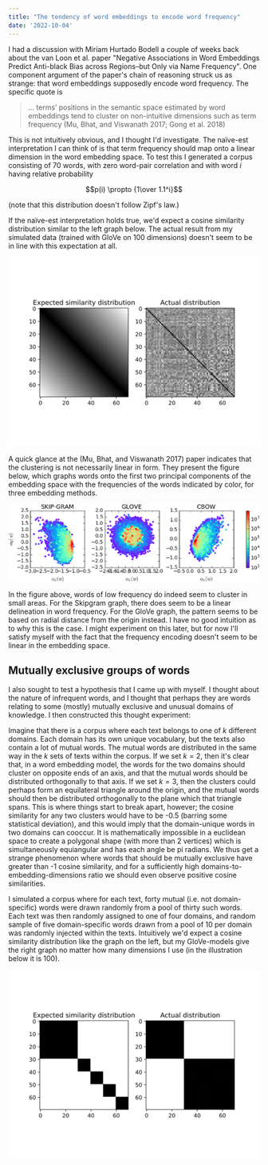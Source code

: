 ```yaml
---
title: "The tendency of word embeddings to encode word frequency"
date: '2022-10-04'
---
```


I had a discussion with Miriam Hurtado Bodell a couple of weeks back about the van Loon et al. paper "Negative Associations in Word Embeddings Predict Anti-black Bias across Regions–but Only via Name Frequency". One component argument of the paper's chain of reasoning struck us as strange: that word embeddings supposedly encode word frequency. The specific quote is

> ... terms’  positions  in  the  semantic  space  estimated  by  word embeddings tend to cluster on non-intuitive dimensions such as  term  frequency  (Mu,  Bhat,  and  Viswanath  2017;  Gong et  al.  2018)

This is not intuitively obvious, and I thought I'd investigate. The naïve-est interpretation I can think of is that term frequency should map onto a linear dimension in the word embedding space. To test this I generated a corpus consisting of 70 words, with zero word-pair correlation and with word *i* having relative probability

$$p(i) \propto {1\over 1.1^i}$$ 

(note that this distribution doesn't follow Zipf's law.)

If the naïve-est interpretation holds true, we'd expect a cosine similarity distribution similar to the left graph below. The actual result from my simulated data (trained with GloVe on 100 dimensions) doesn't seem to be in line with this expectation at all. 

![expectedactualfrequency](../images/expected_actual_frequency_bias_frequency.svg)

A quick glance at the (Mu,  Bhat,  and  Viswanath  2017) paper indicates that the clustering is not necessarily linear in form. They present the figure below, which graphs words onto the first two principal components of the embedding space with the frequencies of the words indicated by color, for three embedding methods.

![mubhatviswanath](../images/mu_bhat_viswanath_bias_frequency.png)

In the figure above, words of low frequency do indeed seem to cluster in small areas. For the Skipgram graph, there does seem to be a linear delineation in word frequency. For the GloVe graph, the pattern seems to be based on radial distance from the origin instead. I have no good intuition as to why this is the case. I might experiment on this later, but for now I'll satisfy myself with the fact that the frequency encoding doesn't seem to be linear in the embedding space.

## Mutually exclusive groups of words

I also sought to test a hypothesis that I came up with myself. I thought about the nature of infrequent words, and I thought that perhaps they are words relating to some (mostly) mutually exclusive and unusual domains of knowledge. I then constructed this thought experiment: 

Imagine that there is a corpus where each text belongs to one of *k* different domains. Each domain has its own unique vocabulary, but the texts also contain a lot of mutual words. The mutual words are distributed in the same way in the *k* sets of texts within the corpus. If we set $k = 2$, then it's clear that, in a word embedding model, the words for the two domains should cluster on opposite ends of an axis, and that the mutual words should be distributed orthogonally to that axis. If we set $k = 3$, then the clusters could perhaps form an equilateral triangle around the origin, and the mutual words should then be distributed orthogonally to the plane which that triangle spans. This is where things start to break apart, however; the cosine similarity for any two clusters would have to be -0.5 (barring some statistical deviation), and this would imply that the domain-unique words in two domains can cooccur. It is mathematically impossible in a euclidean space to create a polygonal shape (with more than 2 vertices) which is simultaneously equiangular and has each angle be pi radians. We thus get a strange phenomenon where words that should be mutually exclusive have greater than -1 cosine similarity, and for a sufficiently high domains-to-embedding-dimensions ratio we should even observe positive cosine similarities.

I simulated a corpus where for each text, forty mutual (i.e. not domain-specific) words were drawn randomly from a pool of thirty such words. Each text was then randomly assigned to one of four domains, and random sample of five domain-specific words drawn from a pool of 10 per domain was randomly injected within the texts. Intuitively we'd expect a cosine similarity distribution like the graph on the left, but my GloVe-models give the right graph no matter how many dimensions I use (in the illustration below it is 100).

![expectedactualdomain](../images/expected_actual_domain_bias_frequency.svg)
